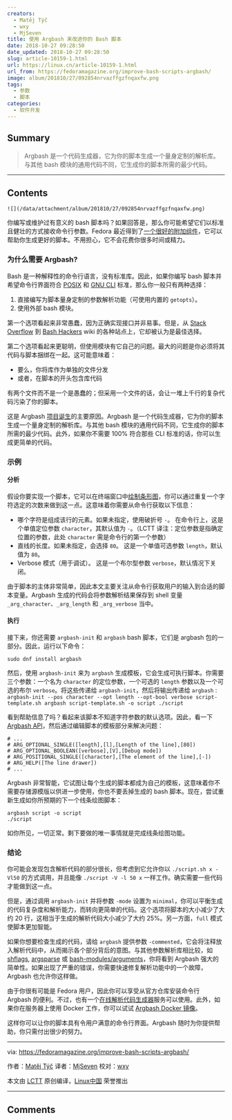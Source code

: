 ```yaml
---
creators:
  - Matěj Týč
  - wxy
  - MjSeven
title: 使用 Argbash 来改进你的 Bash 脚本
date: 2018-10-27 09:28:50
date_updated: 2018-10-27 09:28:50
slug: article-10159-1.html
url: https://linux.cn/article-10159-1.html
url_from: https://fedoramagazine.org/improve-bash-scripts-argbash/
image: album/201810/27/092854nrvazffgzfnqaxfw.png
tags:
  - 参数
  - 脚本
categories:
  - 软件开发
---
```


## Summary

> Argbash 是一个代码生成器，它为你的脚本生成一个量身定制的解析库。与其他 bash 模块的通用代码不同，它生成你的脚本所需的最少代码。

***

<!-- more -->

## Contents

`![](/data/attachment/album/201810/27/092854nrvazffgzfnqaxfw.png)`

你编写或维护过有意义的 bash 脚本吗？如果回答是，那么你可能希望它们以标准且健壮的方式接收命令行参数。Fedora 最近得到了[一个很好的附加组件](https://argbash.readthedocs.io/)，它可以帮助你生成更好的脚本。不用担心，它不会花费你很多时间或精力。

### 为什么需要 Argbash?

Bash 是一种解释性的命令行语言，没有标准库。因此，如果你编写 bash 脚本并希望命令行界面符合 [POSIX](http://pubs.opengroup.org/onlinepubs/9699919799/basedefs/V1_chap12.html) 和 [GNU CLI](https://www.gnu.org/prep/standards/html_node/Command_002dLine-Interfaces.html) 标准，那么你一般只有两种选择：

1. 直接编写为脚本量身定制的参数解析功能（可使用内置的 `getopts`）。
2. 使用外部 bash 模块。

第一个选项看起来非常愚蠢，因为正确实现接口并非易事。但是，从 [Stack Overflow](https://stackoverflow.com/questions/192249/how-do-i-parse-command-line-arguments-in-bash) 到 [Bash Hackers](http://wiki.bash-hackers.org/howto/getopts_tutorial) wiki 的各种站点上，它却被认为是最佳选择。

第二个选项看起来更聪明，但使用模块有它自己的问题。最大的问题是你必须将其代码与脚本捆绑在一起。这可能意味着：

* 要么，你将库作为单独的文件分发
* 或者，在脚本的开头包含库代码

有两个文件而不是一个是愚蠢的；但采用一个文件的话，会让一堆上千行的复杂代码污染了你的脚本。

这是 Argbash [项目诞生](https://argbash.readthedocs.io/)的主要原因。Argbash 是一个代码生成器，它为你的脚本生成一个量身定制的解析库。与其他 bash 模块的通用代码不同，它生成你的脚本所需的最少代码。此外，如果你不需要 100% 符合那些 CLI 标准的话，你可以生成更简单的代码。

### 示例

#### 分析

假设你要实现一个脚本，它可以在终端窗口中[绘制条形图](http://wiki.bash-hackers.org/snipplets/print_horizontal_line)，你可以通过重复一个字符选定的次数来做到这一点。这意味着你需要从命令行获取以下信息：

* 哪个字符是组成该行的元素。如果未指定，使用破折号 `-`。 在命令行上，这是个单值定位参数 `character`，其默认值为 `-`。（LCTT 译注：定位参数是指确定位置的参数，此处 `character` 需是命令行的第一个参数）
* 直线的长度。如果未指定，会选择 `80`。 这是一个单值可选参数 `length`，默认值为 `80`。
* Verbose 模式（用于调试）。 这是一个布尔型参数 `verbose`，默认情况下关闭。

由于脚本的主体非常简单，因此本文主要关注从命令行获取用户的输入到合适的脚本变量。Argbash 生成的代码会将参数解析结果保存到 shell 变量 `_arg_character`、`_arg_length` 和 `_arg_verbose` 当中。

#### 执行

接下来，你还需要 `argbash-init` 和 `argbash` bash 脚本，它们是 argbash 包的一部分。因此，运行以下命令：

```shell
sudo dnf install argbash
```

然后，使用 `argbash-init` 来为 `argbash` 生成模板，它会生成可执行脚本。你需要三个参数：一个名为 `character` 的定位参数，一个可选的 `length` 参数以及一个可选的布尔 `verbose`。将这些传递给 `argbash-init`，然后将输出传递给 `argbash` : `argbash-init --pos character --opt length --opt-bool verbose script-template.sh
argbash script-template.sh -o script
./script`

看到帮助信息了吗？看起来该脚本不知道字符参数的默认选项。因此，看一下 [Argbash API](http://argbash.readthedocs.io/en/stable/guide.html#argbash-api)，然后通过编辑脚本的模板部分来解决问题：

```shell
# ...
# ARG_OPTIONAL_SINGLE([length],[l],[Length of the line],[80])
# ARG_OPTIONAL_BOOLEAN([verbose],[V],[Debug mode])
# ARG_POSITIONAL_SINGLE([character],[The element of the line],[-])
# ARG_HELP([The line drawer])
# ...
```

Argbash 非常智能，它试图让每个生成的脚本都成为自己的模板，这意味着你不需要存储源模版以供进一步使用，你也不要丢掉生成的 bash 脚本。现在，尝试重新生成如你所预期的下一个线条绘图脚本：

```shell
argbash script -o script
./script
```

如你所见，一切正常。剩下要做的唯一事情就是完成线条绘图功能。

### 结论

你可能会发现包含解析代码的部分很长，但考虑到它允许你以 `./script.sh x -Vl50` 的方式调用，并且能像 `./script -V -l 50 x` 一样工作。确实需要一些代码才能做到这一点。

但是，通过调用 `argbash-init` 并将参数 `-mode` 设置为 `minimal`，你可以平衡生成的代码复杂度和解析能力，而转向更简单的代码。这个选项将脚本的大小减少了大约 20 行，这相当于生成的解析代码大小减少了大约 25%。另一方面，`full` 模式使脚本更加智能。

如果你想要检查生成的代码，请给 `argbash` 提供参数 `-commented`，它会将注释放入解析代码中，从而揭示各个部分背后的意图。与其他参数解析库相比较，如 [shflags](https://raw.githubusercontent.com/Anvil/bash-argsparse/master/argsparse.sh), [argsparse](https://raw.githubusercontent.com/Anvil/bash-argsparse/master/argsparse.sh) 或 [bash-modules/arguments](https://raw.githubusercontent.com/vlisivka/bash-modules/master/main/bash-modules/src/bash-modules/arguments.sh)，你将看到 Argbash 强大的简单性。如果出现了严重的错误，你需要快速修复解析功能中的一个故障，Argbash 也允许你这样做。

由于你很有可能是 Fedora 用户，因此你可以享受从官方仓库安装命令行 Argbash 的便利。不过，也有一个[在线解析代码生成器](https://argbash.io/generate)服务可以使用。此外，如果你在服务器上使用 Docker 工作，你可以试试 [Argbash Docker 镜像](https://hub.docker.com/r/matejak/argbash/)。

这样你可以让你的脚本具有令用户满意的命令行界面。Argbash 随时为你提供帮助，你只需付出很少的努力。

---

via: <https://fedoramagazine.org/improve-bash-scripts-argbash/>

作者：[Matěj Týč](https://fedoramagazine.org/author/bubla/) 译者：[MjSeven](https://github.com/MjSeven) 校对：[wxy](https://github.com/wxy)

本文由 [LCTT](https://github.com/LCTT/TranslateProject) 原创编译，[Linux中国](https://linux.cn/) 荣誉推出

***

## Comments
